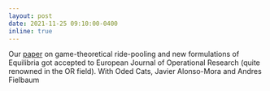 ```yaml
---
layout: post
date: 2021-11-25 09:10:00-0400
inline: true
---
```


Our [paper](https://doi.org/10.1016/j.ejor.2021.11.041) on game-theoretical ride-pooling and new formulations of Equilibria got accepted to European Journal of Operational Research (quite renowned in the OR field). With Oded Cats, Javier Alonso-Mora and Andres Fielbaum 
